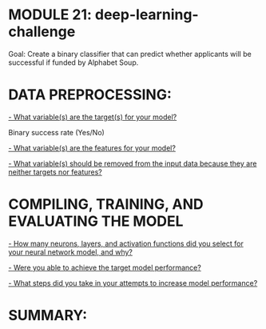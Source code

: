 # MODULE 21: deep-learning-challenge

Goal: Create a binary classifier that can predict whether applicants will be successful if funded by Alphabet Soup. 


# DATA PREPROCESSING: 

<ins>- What variable(s) are the target(s) for your model?<ins>

Binary success rate (Yes/No)

<ins>- What variable(s) are the features for your model?<ins>

<ins>- What variable(s) should be removed from the input data because they are neither targets nor features?<ins>
  

# COMPILING, TRAINING, AND EVALUATING THE MODEL

<ins>- How many neurons, layers, and activation functions did you select for your neural network model, and why?<ins>

<ins>- Were you able to achieve the target model performance?<ins>

<ins>- What steps did you take in your attempts to increase model performance?<ins>


# SUMMARY:

